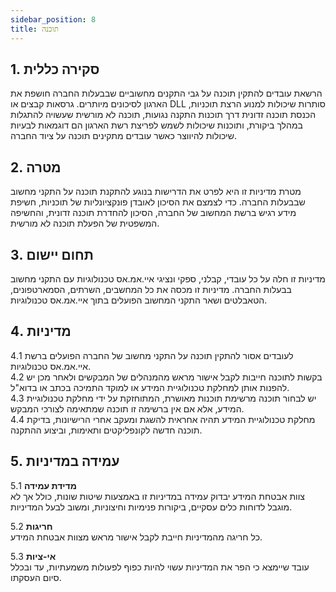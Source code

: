 ```yaml
---
sidebar_position: 8
title: תוכנה
---
```


## 1. סקירה כללית 
הרשאת עובדים להתקין תוכנה על גבי התקנים מחשוביים שבבעלות החברה חושפת את הארגון לסיכונים מיותרים. גרסאות קבצים או DLL סותרות שיכולות למנוע הרצת תוכניות, הכנסת תוכנה זדונית דרך תוכנות התקנה נגועות, תוכנה לא מורשית שעשויה להתגלות במהלך ביקורת, ותוכנות שיכולות לשמש לפריצת רשת הארגון הם דוגמאות לבעיות שיכולות להיווצר כאשר עובדים מתקינים תוכנה על ציוד החברה.

## 2. מטרה 
מטרת מדיניות זו היא לפרט את הדרישות בנוגע להתקנת תוכנה על התקני מחשוב שבבעלות החברה. כדי לצמצם את הסיכון לאובדן פונקציונליות של תוכניות, חשיפת מידע רגיש ברשת המחשוב של החברה, הסיכון להחדרת תוכנה זדונית, והחשיפה המשפטית של הפעלת תוכנה לא מורשית.

## 3. תחום יישום 
מדיניות זו חלה על כל עובדי, קבלני, ספקי ונציגי איי.אמ.אס טכנולוגיות עם התקני מחשוב בבעלות החברה. מדיניות זו מכסה את כל המחשבים, השרתים, הסמארטפונים, הטאבלטים ושאר התקני המחשוב הפועלים בתוך איי.אמ.אס טכנולוגיות.

## 4. מדיניות

4.1 לעובדים אסור להתקין תוכנה על התקני מחשוב של החברה הפועלים ברשת איי.אמ.אס טכנולוגיות.  
4.2 בקשות לתוכנה חייבות לקבל אישור מראש מהמנהלים של המבקשים ולאחר מכן יש להפנות אותן למחלקת טכנולוגיית המידע או למוקד התמיכה בכתב או בדוא"ל.  
4.3 יש לבחור תוכנה מרשימת תוכנות מאושרת, המתוחזקת על ידי מחלקת טכנולוגיית המידע, אלא אם אין ברשימה זו תוכנה שמתאימה לצורכי המבקש.  
4.4 מחלקת טכנולוגיית המידע תהיה אחראית להשגת ומעקב אחרי הרישיונות, בדיקת תוכנה חדשה לקונפליקטים ותאימות, וביצוע ההתקנה.

## 5. עמידה במדיניות

5.1 **מדידת עמידה**  
צוות אבטחת המידע יבדוק עמידה במדיניות זו באמצעות שיטות שונות, כולל אך לא מוגבל לדוחות כלים עסקיים, ביקורות פנימיות וחיצוניות, ומשוב לבעל המדיניות.

5.2 **חריגות**  
כל חריגה מהמדיניות חייבת לקבל אישור מראש מצוות אבטחת המידע.

5.3 **אי-ציות**  
עובד שיימצא כי הפר את המדיניות עשוי להיות כפוף לפעולות משמעתיות, עד ובכלל סיום העסקתו.